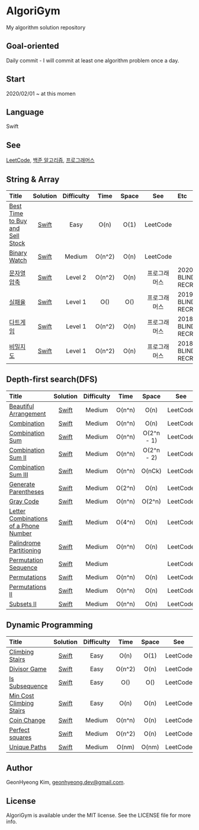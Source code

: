 # AlgoriGym
My algorithm solution repository

## Goal-oriented
Daily commit - I will commit at least one algorithm problem once a day.

## Start
2020/02/01 ~ at this momen

## Language
Swift

## See
[LeetCode](https://leetcode.com/ "LeetCode"), [백준 알고리즘](https://www.acmicpc.net/ "백준 알고리즘"), [프로그래머스](https://programmers.co.kr/ "프로그래머스")

## String & Array
|Title|Solution|Difficulty|Time|Space|See|Etc|
|:---|:---:|:---:|:---:|:---:|:---:|:---|
|[Best Time to Buy and Sell Stock](https://leetcode.com/problems/best-time-to-buy-and-sell-stock/ "LeetCode")|[Swift](https://github.com/GeonHyeongKim/AlgoriGym/blob/master/Dynamic/Best%20Time%20to%20Buy%20and%20Sell%20Stock.swift)|Easy|O(n)|O(1)|LeetCode||
|[Binary Watch](https://leetcode.com/problems/binary-watch/ "LeetCode")|[Swift](https://github.com/GeonHyeongKim/AlgoriGym/blob/master/BackTracking/Binary%20Watch.swift)|Medium|O(n^2)|O(n)|LeetCode||
|[문자열 압축](https://programmers.co.kr/learn/courses/30/lessons/60057 "프로그래머스")|[Swift](https://github.com/GeonHyeongKim/AlgoriGym/blob/master/String%26Array/%EB%AC%B8%EC%9E%90%EC%97%B4%20%EC%95%95%EC%B6%95.swift)|Level 2|O(n^2)|O(n)|프로그래머스|2020 KAKAO BLIND RECRUITMENT|
|[실패율](https://programmers.co.kr/learn/courses/30/lessons/42889 "프로그래머스")|[Swift](https://github.com/GeonHyeongKim/AlgoriGym/blob/master/String%26Array/%EB%8B%A4%ED%8A%B8%EA%B2%8C%EC%9E%84.swift)|Level 1|O()|O()|프로그래머스|2019 KAKAO BLIND RECRUITMENT|
|[다트게임](https://programmers.co.kr/learn/courses/30/lessons/17682 "프로그래머스")|[Swift](https://github.com/GeonHyeongKim/AlgoriGym/blob/master/String%26Array/%EB%8B%A4%ED%8A%B8%EA%B2%8C%EC%9E%84.swift)|Level 1|O(n^2)|O(n)|프로그래머스|2018 KAKAO BLIND RECRUITMENT|
|[비밀지도](https://programmers.co.kr/learn/courses/30/lessons/17681 "프로그래머스")|[Swift](https://github.com/GeonHyeongKim/AlgoriGym/blob/master/String%26Array/%EB%B9%84%EB%B0%80%EC%A7%80%EB%8F%84.swift)|Level 1|O(n^2)|O(n)|프로그래머스|2018 KAKAO BLIND RECRUITMENT|



## Depth-first search(DFS)
|Title|Solution|Difficulty|Time|Space|See|Etc|
|:---|:---:|:---:|:---:|:---:|:---:|:---|
|[Beautiful Arrangement](https://leetcode.com/problems/beautiful-arrangement/ "LeetCode")|[Swift](https://github.com/GeonHyeongKim/AlgoriGym/blob/master/BackTracking/Beautiful%20Arrangement.swift)|Medium|O(n^n)|O(n)|LeetCode||
|[Combination](https://leetcode.com/problems/combinations/ "LeetCode")|[Swift](https://github.com/GeonHyeongKim/AlgoriGym/blob/master/BackTracking/Combinations.swift)|Medium|O(n^n)|O(n)|LeetCode||
|[Combination Sum](https://leetcode.com/problems/combination-sum/ "LeetCode")|[Swift](https://github.com/GeonHyeongKim/AlgoriGym/blob/master/BackTracking/Combination%20Sum.swift)|Medium|O(n^n)|O(2^n - 1)|LeetCode||
|[Combination Sum II](https://leetcode.com/problems/combination-sum-ii/ "LeetCode")|[Swift](https://github.com/GeonHyeongKim/AlgoriGym/blob/master/BackTracking/Combination%20Sum%20II.swift)|Medium|O(n^n)|O(2^n - 2)|LeetCode||
|[Combination Sum III](https://leetcode.com/problems/combination-sum-iii/ "LeetCode")|[Swift](https://github.com/GeonHyeongKim/AlgoriGym/blob/master/BackTracking/Combination%20Sum%20III.swift)|Medium|O(n^n)|O(nCk)|LeetCode||
|[Generate Parentheses](https://leetcode.com/problems/combination-sum-iii/ "LeetCode")|[Swift](https://github.com/GeonHyeongKim/AlgoriGym/blob/master/BackTracking/Generate%20Parentheses.swift)|Medium|O(2^n)|O(n)|LeetCode||
|[Gray Code](https://leetcode.com/problems/combination-sum-iii/ "LeetCode")|[Swift](https://github.com/GeonHyeongKim/AlgoriGym/blob/master/BackTracking/Gray%20Code.swift)|Medium|O(n^n)|O(2^n)|LeetCode||
|[Letter Combinations of a Phone Number](https://leetcode.com/problems/letter-combinations-of-a-phone-number/ "LeetCode")|[Swift](https://github.com/GeonHyeongKim/AlgoriGym/blob/master/BackTracking/Letter%20Combinations%20of%20a%20Phone%20Number.swift)|Medium|O(4^n)|O(n)|LeetCode||
|[Palindrome Partitioning](https://leetcode.com/problems/palindrome-partitioning/ "LeetCode")|[Swift](https://github.com/GeonHyeongKim/AlgoriGym/blob/master/BackTracking/Palindrome%20Partitioning.swift)|Medium|O(n^n)|O(n)|LeetCode||
|[Permutation Sequence](https://leetcode.com/problems/permutation-sequence/ "LeetCode")|[Swift](https://github.com/GeonHyeongKim/AlgoriGym/blob/master/BackTracking/Permutation%20Sequence.swift)|Medium|||LeetCode||
|[Permutations](https://leetcode.com/problems/permutations/ "LeetCode")|[Swift](https://github.com/GeonHyeongKim/AlgoriGym/blob/master/BackTracking/Permutations.swift)|Medium|O(n^n)|O(n)|LeetCode||
|[Permutations II](https://leetcode.com/problems/permutations-ii/ "LeetCode")|[Swift](https://github.com/GeonHyeongKim/AlgoriGym/blob/master/BackTracking/Permutations%20II.swift)|Medium|O(n^n)|O(n)|LeetCode||
|[Subsets II](https://leetcode.com/problems/subsets-ii/ "LeetCode")|[Swift](https://github.com/GeonHyeongKim/AlgoriGym/blob/master/BackTracking/Subsets%20II.swift)|Medium|O(n^n)|O(n)|LeetCode||

## Dynamic Programming
|Title|Solution|Difficulty|Time|Space|See|Etc|
|:---|:---:|:---:|:---:|:---:|:---:|:---|
|[Climbing Stairs](https://leetcode.com/problems/climbing-stairs/ "LeetCode")|[Swift](https://github.com/GeonHyeongKim/AlgoriGym/blob/master/Dynamic/ClimbStairs.swift)|Easy|O(n)|O(1)|LeetCode||
|[Divisor Game](https://leetcode.com/problems/divisor-game/ "LeetCode")|[Swift](https://github.com/GeonHyeongKim/AlgoriGym/blob/master/Dynamic/Divisor%20Game.swift)|Easy|O(n^2)|O(n)|LeetCode||
|[Is Subsequence](https://leetcode.com/problems/is-subsequence/ "LeetCode")|[Swift](https://github.com/GeonHyeongKim/AlgoriGym/blob/master/Dynamic/Is%20Subsequence.swift)|Easy|O()|O()|LeetCode||
|[Min Cost Climbing Stairs](https://leetcode.com/problems/min-cost-climbing-stairs/ "LeetCode")|[Swift](https://github.com/GeonHyeongKim/AlgoriGym/blob/master/Dynamic/Min%20Cost%20Climbing%20Stairs.swift)|Easy|O(n)|O(n)|LeetCode||
|[Coin Change](https://leetcode.com/problems/coin-change/ "LeetCode")|[Swift](https://github.com/GeonHyeongKim/AlgoriGym/blob/master/Dynamic/CoinChange.swift)|Medium|O(n^n)|O(n)|LeetCode||
|[Perfect squares](https://leetcode.com/problems/perfect-squares/ "LeetCode")|[Swift](https://github.com/GeonHyeongKim/AlgoriGym/blob/master/Dynamic/Perfect%20Squares.swift)|Medium|O(n^2)|O(n)|LeetCode||
|[Unique Paths](https://leetcode.com/problems/unique-paths/ "LeetCode")|[Swift](https://github.com/soapyigu/LeetCode-Swift/blob/master/DP/UniquePaths.swift)|Medium|O(nm)|O(nm)|LeetCode||

## Author
GeonHyeong Kim, [geonhyeong.dev@gmail.com](geonhyeong.dev@gmail.com).

## License
AlgoriGym is available under the MIT license. See the LICENSE file for more info.
